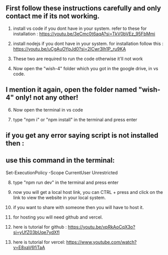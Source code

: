 ## First follow these instructions carefully and only contact me if its not working. 

1. install vs code if you dont have in your system.
refer to these for installation :
https://youtu.be/3eCmc0t6aqA?si=TkV0bVEz_95FbMmi

2. install nodejs if you dont have in your system. 
for installation follow this : 
https://youtu.be/uCgAuOYpJd0?si=2ICwr3Ih1P_ru9KA

3. These two are required to run the code otherwise it'll not work

4. Now open the "wish-4" folder which you got in the google drive, in vs code.

## I mention it again, open the folder named "wish-4" only! not any other!

6. Now open the terminal in vs code 

7. type "npm i" or "npm install" in the terminal and press enter

## if you get any error saying script is not installed then :

## use this command in the terminal: 

Set-ExecutionPolicy -Scope CurrentUser Unrestricted


8. type "npm run dev" in the terminal and press enter

9. now you will get a local host link, you can CTRL + press and click on the link to view the website in your local system.

10. if you want to share with someone then you will have to host it.

11. for hosting you will need github and vercel. 

12. here is tutorial for github : 
https://youtu.be/vpRkAoCqX3o?si=yUfZ03bUqe7ydXfl

13. here is tutorial for vercel:
https://www.youtube.com/watch?v=E8xaV6fiTaA